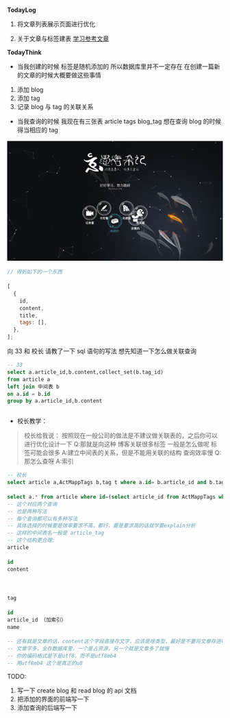 **TodayLog**

1. 将文章列表展示页面进行优化

2. 关于文章与标签建表
   [学习参考文章](https://blog.csdn.net/yoloyy/article/details/61195570)

**TodayThink**

- 当我创建的时候
  标签是随机添加的 所以数据库里并不一定存在
  在创建一篇新的文章的时候大概要做这些事情

1. 添加 blog
2. 添加 tag
3. 记录 blog 与 tag 的关联关系

- 当我查询的时候
  我现在有三张表 article tags blog_tag
  想在查询 blog 的时候得当相应的 tag

![文章与标签关联关系提问](../resource/image/home-page.png)

```js
// 得到如下的一个东西

[
  {
    id,
    content,
    title,
    tags: [],
  },
];
```

向 33 和 校长 请教了一下 sql 语句的写法 想先知道一下怎么做关联查询

```sql
-- 33
select a.article_id,b.content,collect_set(b.tag_id)
from article a
left join 中间表 b
on a.id = b.id
group by a.article_id,b.content
```

```sql


```

- 校长教学：

> 校长给我说：
> 按照现在一般公司的做法是不建议做关联表的，之后你可以进行优化设计一下
> Q:那就是向这种 博客关联很多标签 一般是怎么做呢 标签可能会很多
> A:建立中间表的关系，但是不能用关联的结构 查询效率慢
> Q:那怎么查呀
> A:索引

```sql
-- 校长
select article a,ActMappTags b,tag t where a.id= b.article_id and b.tag_id = t.id and (自己制定一个查询条件，如：a.id=5)

select a.* from article where id=(select article_id from ActMappTags where tag_id =?)
-- 这个对应两个查询
-- 也是两种写法
-- 每个查询都可以有多种写法
-- 具体选择的时候要是效率要求不高，都行，要是要求高的话就学要explain分析
-- 这样的中间表名一般是 article_tag
-- 这个结构更合理:
article

id
content



tag

id
article_id （加索引）
name

-- 还有就是文章的话，content这个字段直接存文字，应该是啥类型，最好是不要将文章存进啊数据库
-- 文章字多，全存数据库里，一个是占资源，另一个就是文章多了就慢
-- 你的编码格式是不是utf8，而不是utf8mb4
-- 用utf8mb4 这个是真正的u8
```

TODO:

1. 写一下 create blog 和 read blog 的 api 文档
2. 把添加的界面的前端写一下
3. 添加查询的后端写一下
